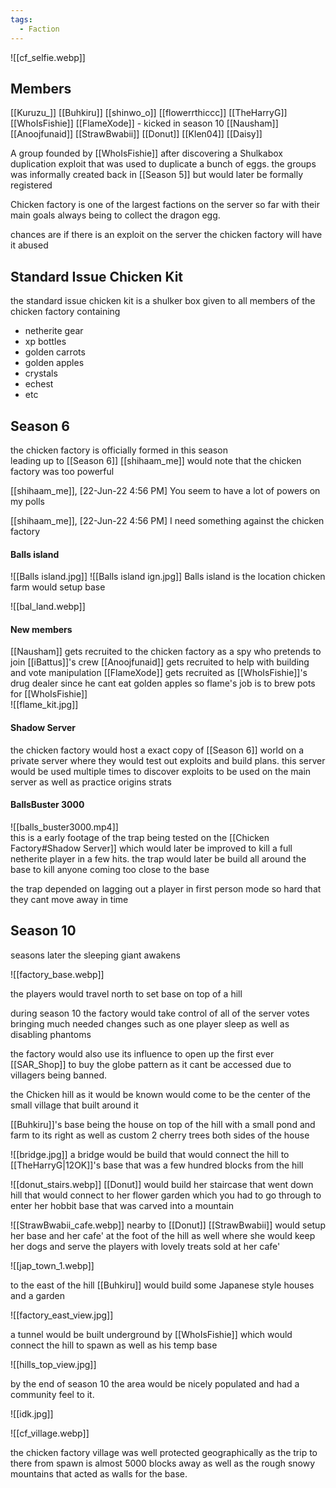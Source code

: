 ```yaml
---
tags:
  - Faction
---
```

![[cf_selfie.webp]]
## Members
[[Kuruzu_]]
[[Buhkiru]]
[[shinwo_o]]
[[flowerrthiccc]]
[[TheHarryG]]
[[WhoIsFishie]]
[[FlameXode]] - kicked in season 10
[[Nausham]]
[[Anoojfunaid]]
[[StrawBwabii]]
[[Donut]]
[[Klen04]]
[[Daisy]]

A group founded by [[WhoIsFishie]] after discovering a Shulkabox duplication exploit that was used to duplicate a bunch of eggs. the groups was informally created back in [[Season 5]] but would later be formally registered

Chicken factory is one of the largest factions on the server so far with their main goals always being to collect the dragon egg.

chances are if there is an exploit on the server the chicken factory will have it abused

## Standard Issue Chicken Kit
the standard issue chicken kit is a shulker box given to all members of the chicken factory containing  

- netherite gear 
- xp bottles
- golden carrots
- golden apples
- crystals 
- echest
- etc

## Season 6
the chicken factory is officially formed in this season    
leading up to [[Season 6]] [[shihaam_me]] would note that the chicken factory was too powerful

[[shihaam_me]], [22-Jun-22 4:56 PM]
You seem to have a lot of powers on my polls

[[shihaam_me]], [22-Jun-22 4:56 PM]
I need something against the chicken factory

#### Balls island
![[Balls island.jpg]]
![[Balls island ign.jpg]]
Balls island is the location chicken farm would setup base 

![[bal_land.webp]]


#### New members
[[Nausham]] gets recruited to the chicken factory as a spy who pretends to join [[iBattus]]'s crew
[[Anoojfunaid]] gets recruited to help with building and vote manipulation 
[[FlameXode]] gets recruited as [[WhoIsFishie]]'s drug dealer since he cant eat golden apples so flame's job is to brew pots for [[WhoIsFishie]]   
![[flame_kit.jpg]]

#### Shadow Server
the chicken factory would host a exact copy of [[Season 6]] world on a private server where they would test out exploits and build plans. this server would be used multiple times to discover exploits to be used on the main server as well as practice origins strats

#### BallsBuster 3000
![[balls_buster3000.mp4]]    
this is a early footage of the trap being tested on the [[Chicken Factory#Shadow Server]] which would later be improved to kill a full netherite player in a few hits. the trap would later be build all around the base to kill anyone coming too close to the base

the trap depended on lagging out a player in first person mode so hard that they cant move away in time 

## Season 10
seasons later the sleeping giant awakens

![[factory_base.webp]]

the players would travel north to set base on top of a hill 

during season 10 the factory would take control of all of the server votes bringing much needed changes such as one player sleep as well as disabling phantoms 

the factory would also use its influence to open up the first ever [[SAR_Shop]] to buy the globe pattern as it cant be accessed due to villagers being banned. 

the Chicken hill as it would be known would come to be the center of the small village that built around it

[[Buhkiru]]'s base being the house on top of the hill with a small pond and farm to its right as well as custom 2 cherry trees both sides of the house


![[bridge.jpg]] 
a bridge would be build that would connect the hill to [[TheHarryG|12OK]]'s base that was a few hundred blocks from the hill


![[donut_stairs.webp]]
[[Donut]] would build her staircase that went down hill that would connect to her flower garden which you had to go through to enter her hobbit base that was carved into a mountain

![[StrawBwabii_cafe.webp]]
nearby to [[Donut]] [[StrawBwabii]] would setup her base and her cafe' at the foot of the hill as well where she would keep her dogs and serve the players with lovely treats sold at her cafe'

![[jap_town_1.webp]]

to the east of the hill [[Buhkiru]] would build some Japanese style houses and a garden 

![[factory_east_view.jpg]]

a tunnel would be built underground by [[WhoIsFishie]] which would connect the hill to spawn as well as his temp base

![[hills_top_view.jpg]]

by the end of season 10 the area would be nicely populated and had a community feel to it.

![[idk.jpg]]


![[cf_village.webp]]

the chicken factory village was well protected geographically as the trip to there from spawn is almost 5000 blocks away as well as the rough snowy mountains that acted as walls for the base. 

